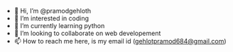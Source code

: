 - 👋 Hi, I’m @pramodgehloth
- 👀 I’m interested in coding
- 🌱 I’m currently learning python
- 💞️ I’m looking to collaborate on web developement
- 📫 How to reach me here, is my email id (gehlotpramod684@gmail.com)

<!---
pramodgehloth/pramodgehloth is a ✨ special ✨ repository because its `README.md` (this file) appears on your GitHub profile.
You can click the Preview link to take a look at your changes.
--->
